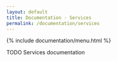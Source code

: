 ```yaml
---
layout: default
title: Documentation - Services
permalink: /documentation/services
---
```


{% include documentation/menu.html %}

TODO Services documentation
